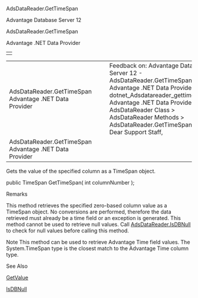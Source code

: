 AdsDataReader.GetTimeSpan




Advantage Database Server 12  

AdsDataReader.GetTimeSpan

Advantage .NET Data Provider

|  |
| --- |
|  |

|  |  |  |  |  |
| --- | --- | --- | --- | --- |
| AdsDataReader.GetTimeSpan  Advantage .NET Data Provider |  |  | Feedback on: Advantage Database Server 12 - AdsDataReader.GetTimeSpan Advantage .NET Data Provider dotnet\_Adsdatareader\_gettimespan Advantage .NET Data Provider > AdsDataReader Class > AdsDataReader Methods > AdsDataReader.GetTimeSpan / Dear Support Staff, |  |
| AdsDataReader.GetTimeSpan  Advantage .NET Data Provider |  |  |  |  |

Gets the value of the specified column as a TimeSpan object.

public TimeSpan GetTimeSpan( int columnNumber );

Remarks

This method retrieves the specified zero-based column value as a TimeSpan object. No conversions are performed, therefore the data retrieved must already be a time field or an exception is generated. This method cannot be used to retrieve null values. Call [AdsDataReader.IsDBNull](dotnet_adsdatareader_isdbnull.htm) to check for null values before calling this method.

Note This method can be used to retrieve Advantage Time field values. The System.TimeSpan type is the closest match to the Advantage Time column type.

See Also

[GetValue](dotnet_adsdatareader_getvalue.htm)

[IsDBNull](dotnet_adsdatareader_isdbnull.htm)